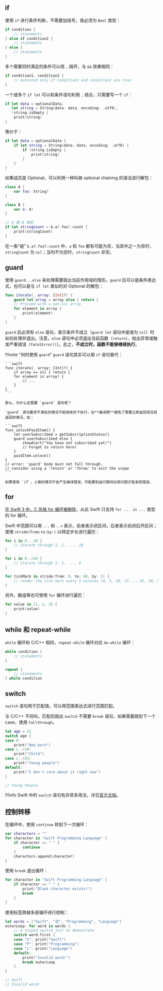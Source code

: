 ## if

使用 `if` 进行条件判断，不需要加括号，值必须为 `Bool` 类型：

```swift
if condition {
    // statements
} else if condition2 {
    // statements
} else {
    // statements
}
```

多个需要同时满足的条件可以用 `,` 隔开，与 `&&` 效果相同：

```swift
if condition1, condition2 {
    // executed only if condition1 and condition2 are true
}
```

一个或多个 `if let` 可以和条件语句利用 `,` 结合，只需要写一个 `if`：

```swift
if let data = optionalData,
   let string = String(data: data, encoding: .utf8),
   !string.isEmpty {
    print(string)
}
```

等价于：

```swift
if let data = optionalData {
    if let string = String(data: data, encoding: .utf8) {
        if !string.isEmpty {
            print(string)
        }
    }
}
```

如果成员是 Optional，可以利用一种叫做 optional chaining 的语法进行解包：

```swift
class A {
    var foo: String?
}

class B {
    var a: A?
}

// b 是 B 类型
if let stringCount = b.a?.foo?.count {
    print(stringCount)
}
```

在一条“链” `b.a?.foo?.count` 中，`a` 和 `foo` 都有可能为空，当其中之一为空时，`stringCount` 为 `nil`；当均不为空时，`stringCount` 非空。

## guard

使用 `guard...else` 来处理需要跳出当前作用域的情形。`guard` 后可以是条件表达式，也可以是与 `if let` 类似的对 Optional 的解包：

```swift
func iterate(_ array: [Int]?) {
    guard let array = array else { return }
    // Proceed with a non-nil array
    for element in array {
        print(element)
    }
}
```

`guard` 后必须有 `else` 语句，表示条件不成立（`guard let` 语句中是值为 `nil`）时如何处理并退出。注意，`else` 语句中必须退出当前函数（`return`）、抛出异常或触发严重错误（`fatalError()`）。总之，**不成立时，函数不能够继续执行**。

!!!note "何时使用 `guard`"
    `guard` 语句其实可以用 `if` 语句替代：

    ```swift
    func iterate(_ array: [Int]?) {
        if array == nil { return }
        for element in array! {
            // ...
        }
    }
    ```

    那么，为什么还需要 `guard` 语句呢？
    
    `guard` 语句要求不满足的情况不能继续向下执行，在**编译期**避免了需要立即返回但没有返回的情况，如：

    ```swift
    func unlockPaidItem() {
        let userSubscribed = getSubscriptionStatus()
        guard userSubscribed else {
            showAlert("You have not subscribed yet!")
            // Forget to return here!
        }
        paidItem.unlock()
    }
    // error: 'guard' body must not fall through,
    // consider using a 'return' or 'throw' to exit the scope
    ```

    如果使用 `if`，上面的情况不会产生编译错误，可能要到运行期间出现问题才能发现错误。

## for

[在 Swift 3 中，C 风格 for 循环被删除](https://github.com/apple/swift-evolution/blob/main/proposals/0007-remove-c-style-for-loops.md)，从此 Swift 只支持 `for ... in ...` 类型的 for 循环。

Swift 中范围可以用 `...` 和 `..<` 表示，前者表示闭区间，后者表示前闭后开区间；使用 `stride(from:to:by:)` 以特定步长进行遍历：

```swift
for i in 0...10 {
    // Iterate through 1, 2, ..., 10
}

for i in 0..<10 {
    // Iterate through 1, 2, ..., 9
}

for tickMark in stride(from: 0, to: 60, by: 5) {
    // render the tick mark every 5 minutes (0, 5, 10, 15 ... 45, 50, 55)
}
```

另外，数组等也可使用 `for` 循环进行遍历：

```swift
for value in [1, 2, 3] {
    print(value)
}
```

## while 和 repeat-while

`while` 循环和 C/C++ 相同，`repeat-while` 循环对应 `do-while` 循环：

```swift
while condition {
    // statements
}

repeat {
    // statements
} while condition
```

## switch

`switch` 语句用于匹配值，可以用范围表达式进行范围匹配。

与 C/C++ 不同吗，匹配后跳出 `switch` 不需要 `break` 语句，如果需要跳到下一个 case，使用 `fallthrough`。

```swift
let age = 21
switch age {
case 0:
    print("New born")
case 1..<10:
    print("Child")
case 1..<25:
    print("Young people")
default:
    print("I don't care about it right now")
}

// Young People
```

!!!info
    Swift 中的 `switch` 语句有非常多用法，详见[官方文档](https://docs.swift.org/swift-book/LanguageGuide/ControlFlow.html#ID127)。

## 控制转移

在循环中，使用 `continue` 转到下一次循环：

```swift
var characters = ""
for character in "Swift Programming Language" {
    if character == " " {
        continue
    }
    characters.append(character)
}
```

使用 `break` 退出循环：

```swift
for character in "Swift Programming Language" {
    if character == " " {
        print("Blank character exists!")
        break
    }
}
```

使用标签跨越多层循环进行控制：

```swift
let words = ["Swift", "烫", "Programming", "Language"]
outerLoop: for word in words {
    // A stupid switch just to demostrate
    switch word.first {
    case "S": print("Swift")
    case "P": print("Programming")
    case "L": print("Language")
    default:
        print("Invalid word!")
        break outerLoop
    }
}

// Swift
// Invalid word!
```
